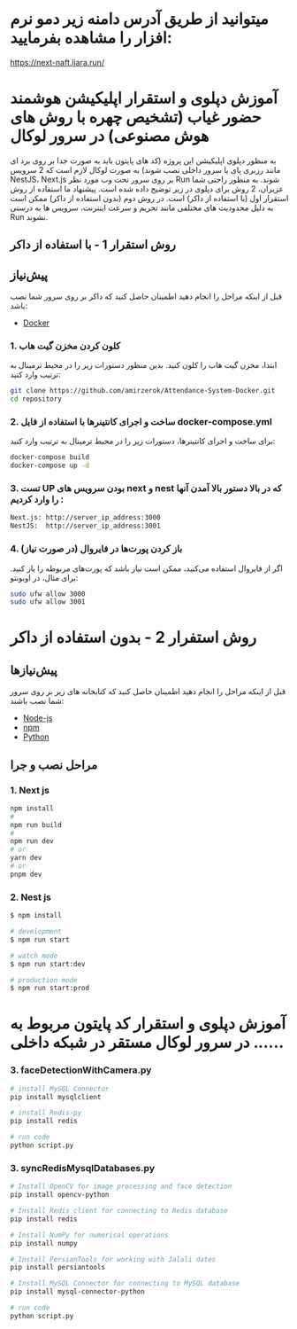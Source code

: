 # میتوانید از طریق آدرس دامنه زیر دمو نرم افزار را مشاهده بفرمایید:
https://next-naft.liara.run/

# آموزش دپلوی و استقرار اپلیکیشن هوشمند حضور غیاب (تشخیص چهره با روش های هوش مصنوعی) در سرور لوکال

به منظور دپلوی اپلیکیشن این پروژه (کد های پایتون باید به صورت جدا بر روی برد ای مانند رزبری پای یا سرور داخلی نصب شوند) به صورت لوکال لازم است که 2 سرویس NestJS، Next.js بر روی سرور تحت وب مورد نظر Run شوند. به منظور راحتی شما عزیزان، 2 روش برای دپلوی در زیر توضیح داده شده است. پیشنهاد ما استفاده از روش استقرار اول (با استفاده از داکر) است. در روش دوم (بدون استفاده از داکر) ممکن است به دلیل محدودیت های مختلفی مانند تحریم و سرعت اینترنت، سرویس ها به درستی Run نشوند.

## روش استقرار 1 - با استفاده از داکر

## پیش‌نیاز
قبل از اینکه مراحل را انجام دهید اطمینان حاصل کنید که داکر بر روی سرور شما نصب باشد: 

- [Docker](https://www.docker.com/get-started)
### 1. کلون کردن مخزن گیت هاب

ابتدا، مخزن گیت هاب را کلون کنید. بدین منظور دستورات زیر را در محیط ترمینال به ترتیب وارد کنید:

```sh
git clone https://github.com/amirzerok/Attendance-System-Docker.git
cd repository
```
### 2. ساخت و اجرای کانتینرها با استفاده از فایل docker-compose.yml

برای ساخت و اجرای کانتینرها، دستورات زیر را در محیط ترمینال به ترتیب وارد کنید:

```sh
docker-compose build
docker-compose up -d
```
### 3. تست UP بودن سرویس های next و nest که در بالا دستور بالا آمدن آنها را وارد کردیم :
```sh
Next.js: http://server_ip_address:3000 
NestJS:  http://server_ip_address:3001
```
### 4. باز کردن پورت‌ها در فایروال (در صورت نیاز)
اگر از فایروال استفاده می‌کنید، ممکن است نیاز باشد که پورت‌های مربوطه را باز کنید. برای مثال، در اوبونتو:
```sh
sudo ufw allow 3000
sudo ufw allow 3001
```
###

# روش استفرار 2 - بدون استفاده از داکر  

## پیش‌نیازها
قبل از اینکه مراحل را انجام دهید اطمینان حاصل کنید که کتابخانه های زیر بر روی سرور شما نصب باشند:


- [Node-js](https://nodejs.org/en)
- [npm](https://docs.npmjs.com/downloading-and-installing-node-js-and-npm)
- [Python](https://www.python.org/downloads)
## مراحل نصب و جرا  



### 1. Next js 

```sh
npm install
#
npm run build
#
npm run dev
# or
yarn dev
# or
pnpm dev
```

### 2. Nest js

```sh
$ npm install

# development
$ npm run start

# watch mode
$ npm run start:dev

# production mode
$ npm run start:prod
```


# آموزش دپلوی و استقرار کد پایتون مربوط به ...... در سرور لوکال مستقر در شبکه داخلی



 
### 3. faceDetectionWithCamera.py

```sh
# install MySQL Connector
pip install mysqlclient

# install Redis-py
pip install redis

# run code
python script.py
```
 
### 3. syncRedisMysqlDatabases.py

```sh
# Install OpenCV for image processing and face detection
pip install opencv-python

# Install Redis client for connecting to Redis database
pip install redis

# Install NumPy for numerical operations
pip install numpy

# Install PersianTools for working with Jalali dates
pip install persiantools

# Install MySQL Connector for connecting to MySQL database
pip install mysql-connector-python

# run code
python script.py
```
